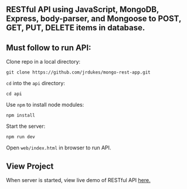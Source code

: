 ## RESTful API using JavaScript, MongoDB, Express, body-parser, and Mongoose to POST, GET, PUT, DELETE items in database.

## Must follow to run API:

Clone repo in a local directory:

```
git clone https://github.com/jrdukes/mongo-rest-app.git
```

`cd` into the `api` directory:

```
cd api
```

Use `npm` to install node modules:

```
npm install
```

Start the server:

```
npm run dev
```

Open `web/index.html` in browser to run API.

## View Project

When server is started, view live demo of RESTful API [here.](https://jrdukes.github.io/mongo-rest-app/web/index.html)
